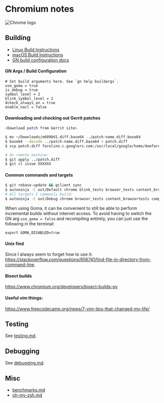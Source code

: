 # Chromium notes

![Chrome logo](https://logodownload.org/wp-content/uploads/2017/05/google-chrome-logo-1.png)

## Building

 - [Linux Build Instructions](https://chromium.googlesource.com/chromium/src/+/master/docs/linux/build_instructions.md)
 - [macOS Build Instructions](https://chromium.googlesource.com/chromium/src/+/master/docs/mac_build_instructions.md)
 - [GN build configuration docs](https://www.chromium.org/developers/gn-build-configuration)

#### GN Args / Build Configuration

```
# Set build arguments here. See `gn help buildargs`.
use_goma = true
is_debug = true
symbol_level = 2
blink_symbol_level = 2
dcheck_always_on = true
enable_nacl = false
```

#### Downloading and checking out Gerrit patches

```sh
<Download patch from Gerrit site>

$ mv ~/Downloads/e6090d1.diff.base64 ../patch-name.diff.base64
$ base64 --decode ../patch-name.diff.base64 > patch.diff
$ scp patch.diff farolino.c.googlers.com:/usr/local/google/home/domfarolino/Desktop/Git/chromium/

# On remote machine:
$ git apply ../patch.diff
$ git cl issue XXXXXX
```

#### Common commands and targets

```sh
$ git rebase-update && gclient sync
$ autoninja -C out/Default chrome blink_tests browser_tests content_browsertests net_unittests
# All targets I commonly build:
$ autoninja -C out/Debug chrome browser_tests content_browsertests components_browsertests headless_browsertests interactive_ui_tests content_unittests blink_tests blink_platform_unittests unit_tests url_unittests services_unittests webkit_unit_tests chromedriver_py_tests
```

When using Goma, it can be convenient to still be able to perform incremental builds
without internet access. To avoid having to switch the GN arg `use_goma = false` and
recompiling entirely, you can just use the following in the terminal:

```
export GOMA_DISABLED=true
```

#### Unix find

Since I always seem to forget how to use it:
https://stackoverflow.com/questions/656741/find-file-in-directory-from-command-line.

#### Bisect builds

https://www.chromium.org/developers/bisect-builds-py

#### Useful vim things:

https://www.freecodecamp.org/news/7-vim-tips-that-changed-my-life/

## Testing

See [testing.md](./testing.md).

## Debugging

See [debugging.md](./debugging.md).

## Misc

 - [benchmarks.md](./benchmarks.md)
 - [oh-my-zsh.md](./oh-my-zsh.md)
